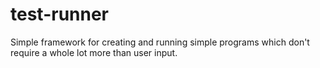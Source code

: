 test-runner
===========

Simple framework for creating and running simple programs which don't require a whole lot more than user input.
